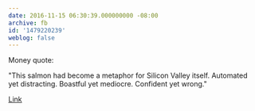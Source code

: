 ```yaml
---
date: 2016-11-15 06:30:39.000000000 -08:00
archive: fb
id: '1479220239'
weblog: false
---
```


Money quote:

"This salmon had become a metaphor for Silicon Valley itself. Automated yet distracting. Boastful yet mediocre. Confident yet wrong."

[Link](https://www.fastcodesign.com/3065667/this-1500-toaster-oven-is-everything-thats-wrong-with-silicon-valley-design)
